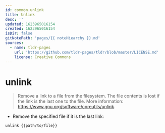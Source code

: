 ```yaml
---
id: common.unlink
title: Unlink
desc: ''
updated: 1623965016154
created: 1623965016154
isDir: false
gitNotePath: 'pages/{{ noteHiearchy }}.md'
sources:
  - name: tldr-pages
    url: 'https://github.com/tldr-pages/tldr/blob/master/LICENSE.md'
    license: Creative Commons
---
```

# unlink

> Remove a link to a file from the filesystem.
> The file contents is lost if the link is the last one to the file.
> More information: <https://www.gnu.org/software/coreutils/unlink>.

- Remove the specified file if it is the last link:

`unlink {{path/to/file}}`

